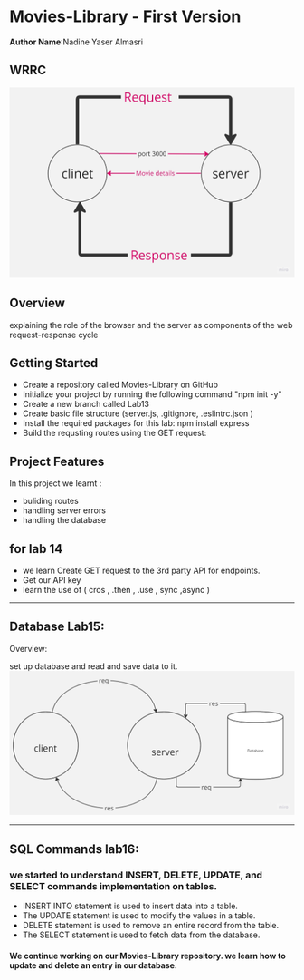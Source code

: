  
# Movies-Library - First Version

**Author Name**:Nadine Yaser Almasri

## WRRC
![WRRC](./wrrc.jpg)

## Overview
explaining the role of the browser and the server as components of the web request-response cycle
## Getting Started
<!-- What are the steps that a user must take in order to build this app on their own machine and get it running? -->
* Create a repository called Movies-Library on GitHub
* Initialize your project by running the following command "npm  init -y"
* Create a new branch called Lab13
* Create basic file structure (server.js, .gitignore, .eslintrc.json )
* Install the required packages for this lab: npm install express 
* Build the requsting routes using the GET request:
## Project Features
<!-- What are the features included in you app -->
In this project we learnt :
* buliding routes
* handling server errors 
* handling the database 
## for lab 14 
* we learn Create GET request to the 3rd party API for endpoints.
* Get our API key
* learn the use of ( cros , .then , .use , sync ,async )
---
## Database Lab15:
Overview:

set up  database and read and save data to it.
![WRRC](./database.jpg)

---


## SQL Commands lab16:

### we started to understand INSERT, DELETE, UPDATE, and SELECT commands implementation on tables.
- INSERT INTO statement is used to insert data into a table.
- The UPDATE statement is used to modify the values in a table.
- DELETE statement is used to remove an entire record from the table.
- The SELECT statement is used to fetch data from the database.

#### We continue working on our Movies-Library repository. we  learn how to update and delete an entry in our database.
